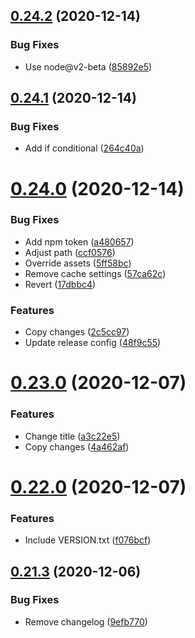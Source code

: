 ## [0.24.2](https://github.com/willclark/cuddly-disco/compare/v0.24.1...v0.24.2) (2020-12-14)


### Bug Fixes

* Use node@v2-beta ([85892e5](https://github.com/willclark/cuddly-disco/commit/85892e596ea8e74be9083c03dde68d101a086f00))

## [0.24.1](https://github.com/willclark/cuddly-disco/compare/v0.24.0...v0.24.1) (2020-12-14)


### Bug Fixes

* Add if conditional ([264c40a](https://github.com/willclark/cuddly-disco/commit/264c40add8028279ed581db85762bcd0b5118384))

# [0.24.0](https://github.com/willclark/cuddly-disco/compare/v0.23.0...v0.24.0) (2020-12-14)


### Bug Fixes

* Add npm token ([a480657](https://github.com/willclark/cuddly-disco/commit/a4806573bea164fb90ec6e0b9fd3513524330b7d))
* Adjust path ([ccf0576](https://github.com/willclark/cuddly-disco/commit/ccf057617beb8d20f48c27d806f152c4c4cb65f4))
* Override assets ([5ff58bc](https://github.com/willclark/cuddly-disco/commit/5ff58bcc9c2d0de0e85c4cd4d362781e9ca099ad))
* Remove cache settings ([57ca62c](https://github.com/willclark/cuddly-disco/commit/57ca62c43284418dd0461d47a19da112c05693c5))
* Revert ([17dbbc4](https://github.com/willclark/cuddly-disco/commit/17dbbc4bb223c1a0cd37518d039f99192a9f3d75))


### Features

* Copy changes ([2c5cc97](https://github.com/willclark/cuddly-disco/commit/2c5cc977e02305bed79fc5f22da3d127a9416c4b))
* Update release config ([48f9c55](https://github.com/willclark/cuddly-disco/commit/48f9c551a2135db2c76abb0b60e3324c412c9425))

# [0.23.0](https://github.com/willclark/cuddly-disco/compare/v0.22.0...v0.23.0) (2020-12-07)


### Features

* Change title ([a3c22e5](https://github.com/willclark/cuddly-disco/commit/a3c22e54f977a5474ea6d0d2ec17a642e53414e3))
* Copy changes ([4a462af](https://github.com/willclark/cuddly-disco/commit/4a462afd7a79db729823a3fe6a2bdf5243f1e7ff))

# [0.22.0](https://github.com/willclark/cuddly-disco/compare/v0.21.3...v0.22.0) (2020-12-07)


### Features

* Include VERSION.txt ([f076bcf](https://github.com/willclark/cuddly-disco/commit/f076bcf777eed1d2fad5058979c0c1378f0987a4))

## [0.21.3](https://github.com/willclark/cuddly-disco/compare/v0.21.2...v0.21.3) (2020-12-06)


### Bug Fixes

* Remove changelog ([9efb770](https://github.com/willclark/cuddly-disco/commit/9efb77027a70cede940d65f18101c03bfac198bf))
